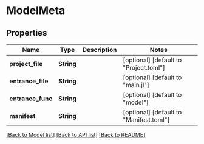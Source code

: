 # ModelMeta


## Properties
Name | Type | Description | Notes
------------ | ------------- | ------------- | -------------
**project_file** | **String** |  | [optional] [default to "Project.toml"]
**entrance_file** | **String** |  | [optional] [default to "main.jl"]
**entrance_func** | **String** |  | [optional] [default to "model"]
**manifest** | **String** |  | [optional] [default to "Manifest.toml"]


[[Back to Model list]](../README.md#models) [[Back to API list]](../README.md#api-endpoints) [[Back to README]](../README.md)


